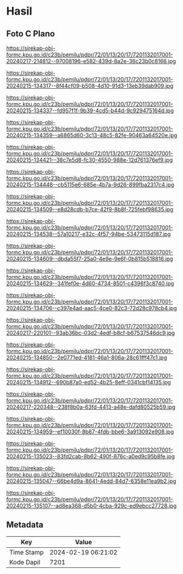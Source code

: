 # Hasil

## Foto C Plano

https://sirekap-obj-formc.kpu.go.id/c23b/pemilu/pdpr/72/01/13/20/17/7201132017001-20240217-214812--97008196-e582-439d-8a2e-36c23b0c8166.jpg

https://sirekap-obj-formc.kpu.go.id/c23b/pemilu/pdpr/72/01/13/20/17/7201132017001-20240215-134317--8f44cf09-b508-4d10-91d3-13eb39dab909.jpg

https://sirekap-obj-formc.kpu.go.id/c23b/pemilu/pdpr/72/01/13/20/17/7201132017001-20240215-134337--fd957f1f-9b39-4cd5-b44d-9c929475164d.jpg

https://sirekap-obj-formc.kpu.go.id/c23b/pemilu/pdpr/72/01/13/20/17/7201132017001-20240215-134359--a6865d60-3c13-48c5-82fe-90463a64520e.jpg

https://sirekap-obj-formc.kpu.go.id/c23b/pemilu/pdpr/72/01/13/20/17/7201132017001-20240215-134421--38c7e5d8-fc30-4550-988e-12d761376ef9.jpg

https://sirekap-obj-formc.kpu.go.id/c23b/pemilu/pdpr/72/01/13/20/17/7201132017001-20240215-134448--cb5115e6-685e-4b7a-9d26-899fba2317c4.jpg

https://sirekap-obj-formc.kpu.go.id/c23b/pemilu/pdpr/72/01/13/20/17/7201132017001-20240215-134509--e8d28cdb-b7ce-42f9-8b8f-725febf98635.jpg

https://sirekap-obj-formc.kpu.go.id/c23b/pemilu/pdpr/72/01/13/20/17/7201132017001-20240215-134538--57a10217-e32c-4f57-94be-53473115d187.jpg

https://sirekap-obj-formc.kpu.go.id/c23b/pemilu/pdpr/72/01/13/20/17/7201132017001-20240215-134609--dbda55f7-25a0-4e9e-9e6f-0b815b518816.jpg

https://sirekap-obj-formc.kpu.go.id/c23b/pemilu/pdpr/72/01/13/20/17/7201132017001-20240215-134629--341fef0e-4d60-4734-8501-c4396f3c8740.jpg

https://sirekap-obj-formc.kpu.go.id/c23b/pemilu/pdpr/72/01/13/20/17/7201132017001-20240215-134706--c397e4ad-aac5-4ce0-82c3-72d28c978cb4.jpg

https://sirekap-obj-formc.kpu.go.id/c23b/pemilu/pdpr/72/01/13/20/17/7201132017001-20240217-220101--93ab36bc-03d2-4edf-b8cf-b67537546dc9.jpg

https://sirekap-obj-formc.kpu.go.id/c23b/pemilu/pdpr/72/01/13/20/17/7201132017001-20240215-134850--2e0771ed-4181-46a1-806a-28c61fff47c1.jpg

https://sirekap-obj-formc.kpu.go.id/c23b/pemilu/pdpr/72/01/13/20/17/7201132017001-20240215-134912--690b87a0-ed52-4b25-8eff-0341cbf14135.jpg

https://sirekap-obj-formc.kpu.go.id/c23b/pemilu/pdpr/72/01/13/20/17/7201132017001-20240217-220348--238f8b0a-63fd-4413-a48e-dafd80525b59.jpg

https://sirekap-obj-formc.kpu.go.id/c23b/pemilu/pdpr/72/01/13/20/17/7201132017001-20240215-134959--ef10030f-8b87-4fdb-bbe6-3a913092e908.jpg

https://sirekap-obj-formc.kpu.go.id/c23b/pemilu/pdpr/72/01/13/20/17/7201132017001-20240215-135023--83fd2cab-8b62-490f-876c-a0ed9c95b8fe.jpg

https://sirekap-obj-formc.kpu.go.id/c23b/pemilu/pdpr/72/01/13/20/17/7201132017001-20240215-135047--66be4d9a-8641-4edd-84d7-6358e11ea9b2.jpg

https://sirekap-obj-formc.kpu.go.id/c23b/pemilu/pdpr/72/01/13/20/17/7201132017001-20240215-135107--ad8ea368-d5b0-4cba-929c-ed9ebcc27728.jpg


## Metadata

| Key        | Value               |
| ---------- | ------------------- |
| Time Stamp | 2024-02-19 06:21:02 |
| Kode Dapil | 7201                |



